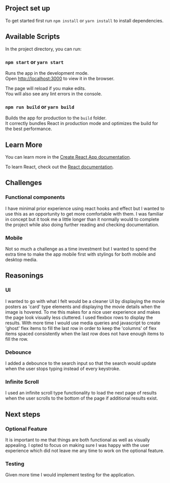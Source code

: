 ## Project set up

To get started first run `npm install` or `yarn install` to install dependencies.

## Available Scripts

In the project directory, you can run:

### `npm start` or `yarn start`

Runs the app in the development mode.<br>
Open [http://localhost:3000](http://localhost:3000) to view it in the browser.

The page will reload if you make edits.<br>
You will also see any lint errors in the console.

### `npm run build` or `yarn build`

Builds the app for production to the `build` folder.<br>
It correctly bundles React in production mode and optimizes the build for the best performance.

## Learn More

You can learn more in the [Create React App documentation](https://facebook.github.io/create-react-app/docs/getting-started).

To learn React, check out the [React documentation](https://reactjs.org/).

## Challenges

### Functional components

I have minimal prior experience using react hooks and effect but I wanted to use this as an opportunity to get more comfortable with them.  I was familiar in concept but it took me a little longer than it normally would to complete the project while also doing further reading and checking documentation.

### Mobile

Not so much a challenge as a time investment but I wanted to spend the extra time to make the app mobile first with stylings for both mobile and desktop media.

## Reasonings

### UI

I wanted to go with what I felt would be a cleaner UI by displaying the movie posters as 'card' type elements and displaying the movie details when the image is hovered.  To me this makes for a nice user experience and makes the page look visually less cluttered.  I used flexbox rows to display the results.  With more time I would use media queries and javascript to create 'ghost' flex items to fill the last row in order to keep the 'columns' of flex items spaced consistently when the last row does not have enough items to fill the row.

### Debounce

I added a debounce to the search input so that the search would update when the user stops typing instead of every keystroke.

### Infinite Scroll

I used an infinite scroll type functionality to load the next page of results when the user scrolls to the bottom of the page if additional results exist.

## Next steps

### Optional Feature

It is important to me that things are both functional as well as visually appealing.  I opted to focus on making sure I was happy with the user experience which did not leave me any time to work on the optional feature.

### Testing

Given more time I would implement testing for the application.
